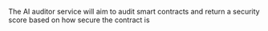 The AI auditor service will aim to audit smart contracts and return a security score based on how secure the contract is